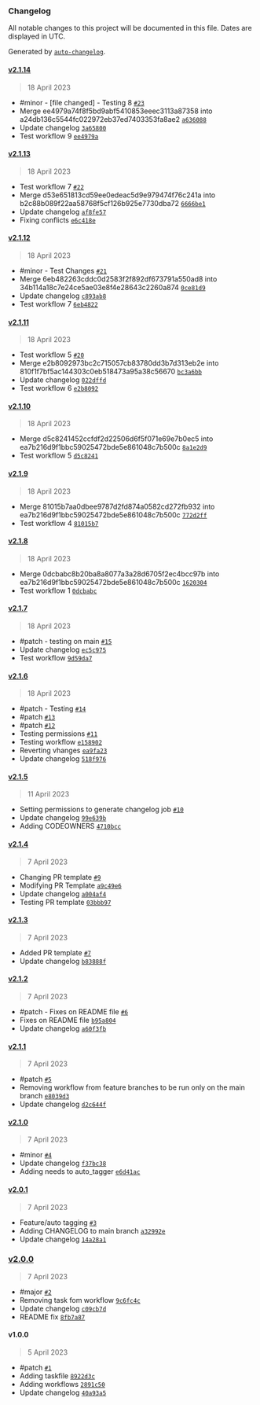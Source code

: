 ### Changelog

All notable changes to this project will be documented in this file. Dates are displayed in UTC.

Generated by [`auto-changelog`](https://github.com/CookPete/auto-changelog).

#### [v2.1.14](https://github.com/kcadorin/changelog/compare/v2.1.13...v2.1.14)

> 18 April 2023

- #minor - [file changed] - Testing 8 [`#23`](https://github.com/kcadorin/changelog/pull/23)
- Merge ee4979a74f8f5bd9abf5410853eeec3113a87358 into a24db136c5544fc022972eb37ed7403353fa8ae2 [`a636088`](https://github.com/kcadorin/changelog/commit/a636088ba8f2a97afdf2c639bf70db8a5195111f)
- Update changelog [`3a65800`](https://github.com/kcadorin/changelog/commit/3a65800eb9e94babf084bbaefffcd1952ba621ae)
- Test workflow 9 [`ee4979a`](https://github.com/kcadorin/changelog/commit/ee4979a74f8f5bd9abf5410853eeec3113a87358)

#### [v2.1.13](https://github.com/kcadorin/changelog/compare/v2.1.12...v2.1.13)

> 18 April 2023

- Test workflow 7 [`#22`](https://github.com/kcadorin/changelog/pull/22)
- Merge d53e651813cd59ee0edeac5d9e979474f76c241a into b2c88b089f22aa58768f5cf126b925e7730dba72 [`6666be1`](https://github.com/kcadorin/changelog/commit/6666be12c59bd7cc450cb4c967dac6e0b03631b3)
- Update changelog [`af8fe57`](https://github.com/kcadorin/changelog/commit/af8fe572b9aed1c62aa10bef583f840530648bd8)
- Fixing conflicts [`e6c418e`](https://github.com/kcadorin/changelog/commit/e6c418ed53bffa921dbf06a715c3c4ed837c873f)

#### [v2.1.12](https://github.com/kcadorin/changelog/compare/v2.1.11...v2.1.12)

> 18 April 2023

- #minor - Test Changes [`#21`](https://github.com/kcadorin/changelog/pull/21)
- Merge 6eb482263cddc0d2583f2f892df673791a550ad8 into 34b114a18c7e24ce5ae03e8f4e28643c2260a874 [`0ce81d9`](https://github.com/kcadorin/changelog/commit/0ce81d957943169a065a15aa8b9ee4ed20c4b349)
- Update changelog [`c893ab8`](https://github.com/kcadorin/changelog/commit/c893ab8c652847a057002cb9f5595a6c349dd592)
- Test workflow 7 [`6eb4822`](https://github.com/kcadorin/changelog/commit/6eb482263cddc0d2583f2f892df673791a550ad8)

#### [v2.1.11](https://github.com/kcadorin/changelog/compare/v2.1.10...v2.1.11)

> 18 April 2023

- Test workflow 5 [`#20`](https://github.com/kcadorin/changelog/pull/20)
- Merge e2b8092973bc2c715057cb83780dd3b7d313eb2e into 810f1f7bf5ac144303c0eb518473a95a38c56670 [`bc3a6bb`](https://github.com/kcadorin/changelog/commit/bc3a6bb129b720529d00b253554272260fd35976)
- Update changelog [`022dffd`](https://github.com/kcadorin/changelog/commit/022dffda593262d8d1f7110469423f26abd3dafb)
- Test workflow 6 [`e2b8092`](https://github.com/kcadorin/changelog/commit/e2b8092973bc2c715057cb83780dd3b7d313eb2e)

#### [v2.1.10](https://github.com/kcadorin/changelog/compare/v2.1.9...v2.1.10)

> 18 April 2023

- Merge d5c8241452ccfdf2d22506d6f5f071e69e7b0ec5 into ea7b216d9f1bbc59025472bde5e861048c7b500c [`8a1e2d9`](https://github.com/kcadorin/changelog/commit/8a1e2d9f996ce64d1498ddde92cb78031f53868d)
- Test workflow 5 [`d5c8241`](https://github.com/kcadorin/changelog/commit/d5c8241452ccfdf2d22506d6f5f071e69e7b0ec5)

#### [v2.1.9](https://github.com/kcadorin/changelog/compare/v2.1.8...v2.1.9)

> 18 April 2023

- Merge 81015b7aa0dbee9787d2fd874a0582cd272fb932 into ea7b216d9f1bbc59025472bde5e861048c7b500c [`772d2ff`](https://github.com/kcadorin/changelog/commit/772d2ffb4249f12bd498709adaada7d7d4732316)
- Test workflow 4 [`81015b7`](https://github.com/kcadorin/changelog/commit/81015b7aa0dbee9787d2fd874a0582cd272fb932)

#### [v2.1.8](https://github.com/kcadorin/changelog/compare/v2.1.7...v2.1.8)

> 18 April 2023

- Merge 0dcbabc8b20ba8a8077a3a28d6705f2ec4bcc97b into ea7b216d9f1bbc59025472bde5e861048c7b500c [`1620304`](https://github.com/kcadorin/changelog/commit/16203044a693286f30feee2b7fdce9612fb98865)
- Test workflow 1 [`0dcbabc`](https://github.com/kcadorin/changelog/commit/0dcbabc8b20ba8a8077a3a28d6705f2ec4bcc97b)

#### [v2.1.7](https://github.com/kcadorin/changelog/compare/v2.1.6...v2.1.7)

> 18 April 2023

- #patch - testing on main [`#15`](https://github.com/kcadorin/changelog/pull/15)
- Update changelog [`ec5c975`](https://github.com/kcadorin/changelog/commit/ec5c975a257d3df4b2301b2cbc7e9586f3ac50c6)
- Test workflow [`9d59da7`](https://github.com/kcadorin/changelog/commit/9d59da75943420a016968b797ffe3269b36a1e99)

#### [v2.1.6](https://github.com/kcadorin/changelog/compare/v2.1.5...v2.1.6)

> 18 April 2023

- #patch - Testing [`#14`](https://github.com/kcadorin/changelog/pull/14)
- #patch [`#13`](https://github.com/kcadorin/changelog/pull/13)
- #patch [`#12`](https://github.com/kcadorin/changelog/pull/12)
- Testing permissions [`#11`](https://github.com/kcadorin/changelog/pull/11)
- Testing workflow [`e158902`](https://github.com/kcadorin/changelog/commit/e158902f3fb8f985dd00838aa9f4a100c9a7add7)
- Reverting vhanges [`ea9fa23`](https://github.com/kcadorin/changelog/commit/ea9fa2326ca2fde44dc6a7a59d41dd776e79f8ea)
- Update changelog [`518f976`](https://github.com/kcadorin/changelog/commit/518f97679cfe45de99f4d74e0bcb2a09ad79e6f6)

#### [v2.1.5](https://github.com/kcadorin/changelog/compare/v2.1.4...v2.1.5)

> 11 April 2023

- Setting permissions to generate changelog job [`#10`](https://github.com/kcadorin/changelog/pull/10)
- Update changelog [`99e639b`](https://github.com/kcadorin/changelog/commit/99e639b0e14282a74bee7e7bb61f5e7431c33e2e)
- Adding CODEOWNERS [`4710bcc`](https://github.com/kcadorin/changelog/commit/4710bcc9965b07665217284bfa4b80a8a9198a60)

#### [v2.1.4](https://github.com/kcadorin/changelog/compare/v2.1.3...v2.1.4)

> 7 April 2023

- Changing PR template [`#9`](https://github.com/kcadorin/changelog/pull/9)
- Modifying PR Template [`a9c49e6`](https://github.com/kcadorin/changelog/commit/a9c49e66cb304f0a3fcc403f3353eeaae2d42646)
- Update changelog [`a004af4`](https://github.com/kcadorin/changelog/commit/a004af428bfd4c91cd5f7cab6e7615f6c3c15b46)
- Testing PR template [`03bbb97`](https://github.com/kcadorin/changelog/commit/03bbb9766b66dfe8bc9640440104a9c46d093a24)

#### [v2.1.3](https://github.com/kcadorin/changelog/compare/v2.1.2...v2.1.3)

> 7 April 2023

- Added PR template [`#7`](https://github.com/kcadorin/changelog/pull/7)
- Update changelog [`b83888f`](https://github.com/kcadorin/changelog/commit/b83888f9cd01c60ecfca9b3d3ac9bf55908b43ef)

#### [v2.1.2](https://github.com/kcadorin/changelog/compare/v2.1.1...v2.1.2)

> 7 April 2023

- #patch - Fixes on README file [`#6`](https://github.com/kcadorin/changelog/pull/6)
- Fixes on README file [`b95a804`](https://github.com/kcadorin/changelog/commit/b95a80476c402d4c63ae1665171c118d8293c3f9)
- Update changelog [`a60f3fb`](https://github.com/kcadorin/changelog/commit/a60f3fb3f0728821a0545a550080ce88ff203961)

#### [v2.1.1](https://github.com/kcadorin/changelog/compare/v2.1.0...v2.1.1)

> 7 April 2023

- #patch [`#5`](https://github.com/kcadorin/changelog/pull/5)
- Removing workflow from feature branches to be run only on the main branch [`e8039d3`](https://github.com/kcadorin/changelog/commit/e8039d31150befe4c9f0d7e3b3221c3e9688d0b6)
- Update changelog [`d2c644f`](https://github.com/kcadorin/changelog/commit/d2c644f04bf20ce57bf9f6314b928a4c19b24554)

#### [v2.1.0](https://github.com/kcadorin/changelog/compare/v2.0.1...v2.1.0)

> 7 April 2023

- #minor [`#4`](https://github.com/kcadorin/changelog/pull/4)
- Update changelog [`f37bc38`](https://github.com/kcadorin/changelog/commit/f37bc3855697ad228b3a9c43f923816a686552af)
- Adding needs to auto_tagger [`e6d41ac`](https://github.com/kcadorin/changelog/commit/e6d41ac7837cc25d440f071085f37441321feb7a)

#### [v2.0.1](https://github.com/kcadorin/changelog/compare/v2.0.0...v2.0.1)

> 7 April 2023

- Feature/auto tagging [`#3`](https://github.com/kcadorin/changelog/pull/3)
- Adding CHANGELOG to main branch [`a32992e`](https://github.com/kcadorin/changelog/commit/a32992ec19c344f91b0ca1af8c0c387d5dad54d2)
- Update changelog [`14a28a1`](https://github.com/kcadorin/changelog/commit/14a28a1c77e6a07f14039217ee612c4b254478fb)

### [v2.0.0](https://github.com/kcadorin/changelog/compare/v1.0.0...v2.0.0)

> 7 April 2023

- #major [`#2`](https://github.com/kcadorin/changelog/pull/2)
- Removing task fom workflow [`9c6fc4c`](https://github.com/kcadorin/changelog/commit/9c6fc4c84eb4c261592e81f0b462f46bde821bc3)
- Update changelog [`c09cb7d`](https://github.com/kcadorin/changelog/commit/c09cb7d143a8964d91667032dfc15763c59ff89a)
- README fix [`8fb7a87`](https://github.com/kcadorin/changelog/commit/8fb7a871a4ebb815585b26b1e7725a780bc8daea)

#### v1.0.0

> 5 April 2023

- #patch [`#1`](https://github.com/kcadorin/changelog/pull/1)
- Adding taskfile [`8922d3c`](https://github.com/kcadorin/changelog/commit/8922d3cf60070b7f3e2dfd4ca1b269a69552a129)
- Adding workflows [`2891c50`](https://github.com/kcadorin/changelog/commit/2891c507bc37a66e6b4998729aa2f3adc56789bc)
- Update changelog [`40a93a5`](https://github.com/kcadorin/changelog/commit/40a93a541e90f909a753cd489e94e80311759e7f)

